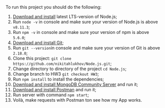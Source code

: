 To run this project you should do the following:

1. [Download and install](https://nodejs.org/en/) latest LTS-version of Node.js;
2. Run `node -v` in console and make sure your version of Node.js is above `v8.11.3`;
3. Run `npm -v` in console and make sure your version of npm is above `5.6.0`;
4. [Download and install Git](https://git-scm.com/downloads);
5. Run `git --version`in console and make sure your version of Git is above `2.18.0`;
6. Clone this project: `git clone https://github.com/nikitahlukhov/Node.js.git`;
7. Change directory to directory of the project `cd Node.js`;
8. Change branch to HW3 `git checkout HW3`;
9. Run `npm install` to install the dependencies;
10. [Download and install MongoDB Community Server](https://www.mongodb.com/download-center/community) and run it;
11. [Download and install Postman](https://www.postman.com/) and run it;
12. Run server with command `npm start`;
13. Voilà, make requests with Postman ton see how my App works.

